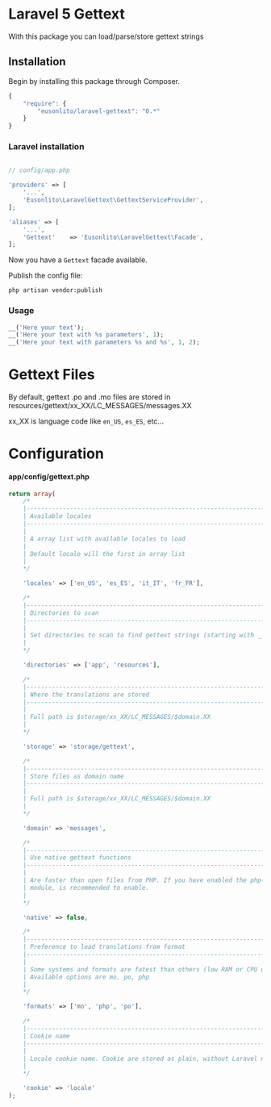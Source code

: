 # Laravel 5 Gettext

With this package you can load/parse/store gettext strings

## Installation

Begin by installing this package through Composer.

```js
{
    "require": {
        "eusonlito/laravel-gettext": "0.*"
    }
}
```

### Laravel installation

```php

// config/app.php

'providers' => [
    '...',
    'Eusonlito\LaravelGettext\GettextServiceProvider',
];

'aliases' => [
    '...',
    'Gettext'    => 'Eusonlito\LaravelGettext\Facade',
];
```

Now you have a ```Gettext``` facade available.

Publish the config file:

```
php artisan vendor:publish
```

### Usage

```php
__('Here your text');
__('Here your text with %s parameters', 1);
__('Here your text with parameters %s and %s', 1, 2);
```

# Gettext Files

By default, gettext .po and .mo files are stored in resources/gettext/xx_XX/LC_MESSAGES/messages.XX

xx_XX is language code like `en_US`, `es_ES`, etc...

# Configuration

#### app/config/gettext.php

```php
return array(
    /*
    |--------------------------------------------------------------------------
    | Available locales
    |--------------------------------------------------------------------------
    |
    | A array list with available locales to load
    |
    | Default locale will the first in array list
    |
    */

    'locales' => ['en_US', 'es_ES', 'it_IT', 'fr_FR'],

    /*
    |--------------------------------------------------------------------------
    | Directories to scan
    |--------------------------------------------------------------------------
    |
    | Set directories to scan to find gettext strings (starting with __)
    |
    */

    'directories' => ['app', 'resources'],

    /*
    |--------------------------------------------------------------------------
    | Where the translations are stored
    |--------------------------------------------------------------------------
    |
    | Full path is $storage/xx_XX/LC_MESSAGES/$domain.XX
    |
    */

    'storage' => 'storage/gettext',

    /*
    |--------------------------------------------------------------------------
    | Store files as domain name
    |--------------------------------------------------------------------------
    |
    | Full path is $storage/xx_XX/LC_MESSAGES/$domain.XX
    |
    */

    'domain' => 'messages',

    /*
    |--------------------------------------------------------------------------
    | Use native gettext functions
    |--------------------------------------------------------------------------
    |
    | Are faster than open files from PHP. If you have enabled the php-gettext
    | module, is recommended to enable.
    |
    */

    'native' => false,

    /*
    |--------------------------------------------------------------------------
    | Preference to load translations from format
    |--------------------------------------------------------------------------
    |
    | Some systems and formats are fatest than others (low RAM or CPU usage)
    | Available options are mo, po, php
    |
    */

    'formats' => ['mo', 'php', 'po'],

    /*
    |--------------------------------------------------------------------------
    | Cookie name
    |--------------------------------------------------------------------------
    |
    | Locale cookie name. Cookie are stored as plain, without Laravel manager
    |
    */

    'cookie' => 'locale'
);
```
